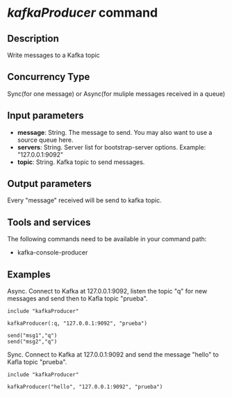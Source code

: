 # *kafkaProducer* command

## Description

Write messages to a Kafka topic

## Concurrency Type

Sync(for one message) or Async(for muliple messages received in a queue)

## Input parameters

- **message**: String. The message to send. You may also want to use a source queue here.
- **servers**: String. Server list for bootstrap-server options. Example: "127.0.0.1:9092"
- **topic**: String. Kafka topic to send messages.

## Output parameters

Every "message" received will be send to kafka topic.

## Tools and services

The following commands need to be available in your command path:

- kafka-console-producer

## Examples

Async. Connect to Kafka at 127.0.0.1:9092, listen the topic "q" for new messages and send then to Kafla topic "prueba".

``` text
include "kafkaProducer"

kafkaProducer(:q, "127.0.0.1:9092", "prueba")

send("msg1","q")
send("msg2","q")
```

Sync. Connect to Kafka at 127.0.0.1:9092 and send the message "hello" to Kafla topic "prueba".

``` text
include "kafkaProducer"

kafkaProducer("hello", "127.0.0.1:9092", "prueba")
```
